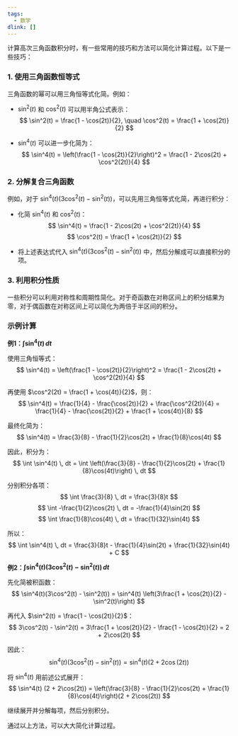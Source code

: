 ```yaml
---
tags:
  - 数学
dlink: []
---
```

计算高次三角函数积分时，有一些常用的技巧和方法可以简化计算过程。以下是一些技巧：

### 1. 使用三角函数恒等式
三角函数的幂可以用三角恒等式化简。例如：

- $\sin^2(t)$ 和 $\cos^2(t)$ 可以用半角公式表示：
  $$
  \sin^2(t) = \frac{1 - \cos(2t)}{2}, \quad \cos^2(t) = \frac{1 + \cos(2t)}{2}
  $$
  
- $\sin^4(t)$ 可以进一步化简为：
  $$
  \sin^4(t) = \left(\frac{1 - \cos(2t)}{2}\right)^2 = \frac{1 - 2\cos(2t) + \cos^2(2t)}{4}
  $$

### 2. 分解复合三角函数
例如，对于 $\sin^4(t)(3\cos^2(t) - \sin^2(t))$，可以先用三角恒等式化简，再进行积分：

- 化简 $\sin^4(t)$ 和 $\cos^2(t)$：
  $$
  \sin^4(t) = \frac{1 - 2\cos(2t) + \cos^2(2t)}{4}
  $$
  $$
  \cos^2(t) = \frac{1 + \cos(2t)}{2}
  $$

- 将上述表达式代入 $\sin^4(t)(3\cos^2(t) - \sin^2(t))$ 中，然后分解成可以直接积分的项。

### 3. 利用积分性质
一些积分可以利用对称性和周期性简化。对于奇函数在对称区间上的积分结果为零，对于偶函数在对称区间上可以简化为两倍于半区间的积分。

### 示例计算
**例1：$\int \sin^4(t) \, dt$**

使用三角恒等式：
$$
\sin^4(t) = \left(\frac{1 - \cos(2t)}{2}\right)^2 = \frac{1 - 2\cos(2t) + \cos^2(2t)}{4}
$$

再使用 $\cos^2(2t) = \frac{1 + \cos(4t)}{2}$，则：
$$
\sin^4(t) = \frac{1}{4} - \frac{\cos(2t)}{2} + \frac{\cos^2(2t)}{4} = \frac{1}{4} - \frac{\cos(2t)}{2} + \frac{1 + \cos(4t)}{8}
$$

最终化简为：
$$
\sin^4(t) = \frac{3}{8} - \frac{1}{2}\cos(2t) + \frac{1}{8}\cos(4t)
$$

因此，积分为：
$$
\int \sin^4(t) \, dt = \int \left(\frac{3}{8} - \frac{1}{2}\cos(2t) + \frac{1}{8}\cos(4t)\right) \, dt
$$

分别积分各项：
$$
\int \frac{3}{8} \, dt = \frac{3}{8}t
$$
$$
\int -\frac{1}{2}\cos(2t) \, dt = -\frac{1}{4}\sin(2t)
$$
$$
\int \frac{1}{8}\cos(4t) \, dt = \frac{1}{32}\sin(4t)
$$

所以：
$$
\int \sin^4(t) \, dt = \frac{3}{8}t - \frac{1}{4}\sin(2t) + \frac{1}{32}\sin(4t) + C
$$

**例2：$\int \sin^4(t)(3\cos^2(t) - \sin^2(t)) \, dt$**

先化简被积函数：
$$
\sin^4(t)(3\cos^2(t) - \sin^2(t)) = \sin^4(t) \left(3\frac{1 + \cos(2t)}{2} - \sin^2(t)\right)
$$

再代入 $\sin^2(t) = \frac{1 - \cos(2t)}{2}$：
$$
3\cos^2(t) - \sin^2(t) = 3\frac{1 + \cos(2t)}{2} - \frac{1 - \cos(2t)}{2} = 2 + 2\cos(2t)
$$

因此：
$$
\sin^4(t)(3\cos^2(t) - \sin^2(t)) = \sin^4(t) (2 + 2\cos(2t))
$$

将 $\sin^4(t)$ 用前述公式展开：
$$
\sin^4(t) (2 + 2\cos(2t)) = \left(\frac{3}{8} - \frac{1}{2}\cos(2t) + \frac{1}{8}\cos(4t)\right)(2 + 2\cos(2t))
$$

继续展开并分解每项，然后分别积分。

通过以上方法，可以大大简化计算过程。